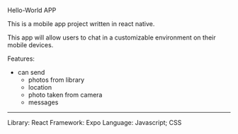 Hello-World APP

This is a mobile app project written in react native. 

This app will allow users to chat in a customizable environment on their 
mobile devices.

Features: 
- can send 
    - photos from library
    - location
    - photo taken from camera
    - messages
------------------------------------------------------

Library: React 
Framework: Expo
Language: Javascript; CSS



